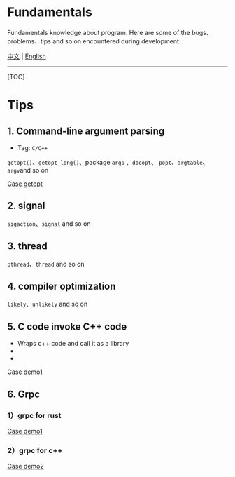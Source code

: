 # Fundamentals
Fundamentals knowledge about program. Here are some of the bugs、problems、tips and so on encountered during development.

[中文](./README_zh.md) | [English](./README.md)



------

[TOC]



# Tips

## 1. Command-line argument parsing

+ Tag: `C/C++`

`getopt()`、`getopt_long()`、package `argp` 、`docopt`、 `popt`、`argtable`、`argv`and so on

[Case getopt](Command-line_argument_parsing/getopt_c/getopt_usage.md)


##  2. signal

`sigaction`、`signal` and so on



## 3. thread

`pthread`、`thread` and so on



## 4. compiler optimization

`likely`、`unlikely` and so on



## 5. C code invoke C++ code

+ Wraps c++ code and call it as a library
+ 
+ 

[Case demo1](/c_invoke_cpp/demo1/readme.md)



## 6. Grpc

### 1）grpc for rust

[Case demo1](/grpc/demo1)

### 2）grpc for c++

[Case demo2](/grpc/demo2)

